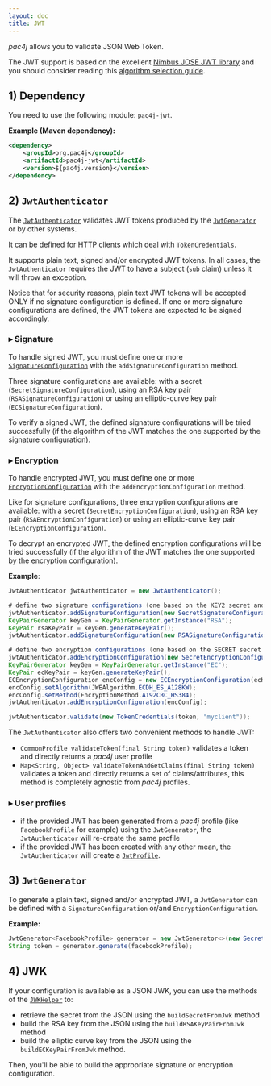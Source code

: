 ```yaml
---
layout: doc
title: JWT
---
```


*pac4j* allows you to validate JSON Web Token.

The JWT support is based on the excellent [Nimbus JOSE JWT library](http://connect2id.com/products/nimbus-jose-jwt) and you should consider reading this [algorithm selection guide](http://connect2id.com/products/nimbus-jose-jwt/algorithm-selection-guide).

## 1) Dependency

You need to use the following module: `pac4j-jwt`.

**Example (Maven dependency):**

```xml
<dependency>
    <groupId>org.pac4j</groupId>
    <artifactId>pac4j-jwt</artifactId>
    <version>${pac4j.version}</version>
</dependency>
```

## 2) `JwtAuthenticator`

The [`JwtAuthenticator`](https://github.com/pac4j/pac4j/blob/master/pac4j-jwt/src/main/java/org/pac4j/jwt/credentials/authenticator/JwtAuthenticator.java) validates JWT tokens produced by the [`JwtGenerator`](https://github.com/pac4j/pac4j/blob/master/pac4j-jwt/src/main/java/org/pac4j/jwt/profile/JwtGenerator.java) or by other systems.

It can be defined for HTTP clients which deal with `TokenCredentials`.

It supports plain text, signed and/or encrypted JWT tokens. In all cases, the `JwtAuthenticator` requires the JWT to have a subject (`sub` claim) unless it will throw an exception.

<div class="alert alert-danger"><i class="fa fa-exclamation-triangle" aria-hidden="true"></i> Notice that for security reasons, plain text JWT tokens will be accepted ONLY if no signature configuration is defined. If one or more signature configurations are defined, the JWT tokens are expected to be signed accordingly.</div>

### &#9656; Signature

To handle signed JWT, you must define one or more [`SignatureConfiguration`](https://github.com/pac4j/pac4j/blob/master/pac4j-jwt/src/main/java/org/pac4j/jwt/config/signature/SignatureConfiguration.java) with the `addSignatureConfiguration` method.

Three signature configurations are available: with a secret (`SecretSignatureConfiguration`), using an RSA key pair (`RSASignatureConfiguration`) or using an elliptic-curve key pair (`ECSignatureConfiguration`).

To verify a signed JWT, the defined signature configurations will be tried successfully (if the algorithm of the JWT matches the one supported by the signature configuration).

### &#9656; Encryption

To handle encrypted JWT, you must define one or more [`EncryptionConfiguration`](https://github.com/pac4j/pac4j/blob/master/pac4j-jwt/src/main/java/org/pac4j/jwt/config/encryption/EncryptionConfiguration.java) with the `addEncryptionConfiguration` method.

Like for signature configurations, three encryption configurations are available: with a secret (`SecretEncryptionConfiguration`), using an RSA key pair (`RSAEncryptionConfiguration`) or using an elliptic-curve key pair (`ECEncryptionConfiguration`).

To decrypt an encrypted JWT, the defined encryption configurations will be tried successfully (if the algorithm of the JWT matches the one supported by the encryption configuration).

**Example**:

```java
JwtAuthenticator jwtAuthenticator = new JwtAuthenticator();

# define two signature configurations (one based on the KEY2 secret and the other one based on a generated RSA key pair)
jwtAuthenticator.addSignatureConfiguration(new SecretSignatureConfiguration(KEY2));
KeyPairGenerator keyGen = KeyPairGenerator.getInstance("RSA");
KeyPair rsaKeyPair = keyGen.generateKeyPair();
jwtAuthenticator.addSignatureConfiguration(new RSASignatureConfiguration(rsaKeyPair));

# define two encryption configurations (one based on the SECRET secret and the other one based on a generated elliptic curve key pair)
jwtAuthenticator.addEncryptionConfiguration(new SecretEncryptionConfiguration(SECRET));
KeyPairGenerator keyGen = KeyPairGenerator.getInstance("EC");
KeyPair ecKeyPair = keyGen.generateKeyPair();
ECEncryptionConfiguration encConfig = new ECEncryptionConfiguration(ecKeyPair);
encConfig.setAlgorithm(JWEAlgorithm.ECDH_ES_A128KW);
encConfig.setMethod(EncryptionMethod.A192CBC_HS384);
jwtAuthenticator.addEncryptionConfiguration(encConfig);

jwtAuthenticator.validate(new TokenCredentials(token, "myclient"));
```

The `JwtAuthenticator` also offers two convenient methods to handle JWT:

- `CommonProfile validateToken(final String token)` validates a token and directly returns a *pac4j* user profile
- `Map<String, Object> validateTokenAndGetClaims(final String token)` validates a token and directly returns a set of claims/attributes, this method is completely agnostic from *pac4j* profiles.


### &#9656; User profiles

- if the provided JWT has been generated from a *pac4j* profile (like `FacebookProfile` for example) using the `JwtGenerator`, the `JwtAuthenticator` will re-create the same profile
- if the provided JWT has been created with any other mean, the `JwtAuthenticator` will create a [`JwtProfile`](https://github.com/pac4j/pac4j/blob/master/pac4j-jwt/src/main/java/org/pac4j/jwt/profile/JwtProfile.java).


## 3) `JwtGenerator`

To generate a plain text, signed and/or encrypted JWT, a `JwtGenerator` can be defined with a `SignatureConfiguration` or/and `EncryptionConfiguration`.

**Example:**

```java
JwtGenerator<FacebookProfile> generator = new JwtGenerator<>(new SecretSignatureConfiguration(SECRET), new SecretEncryptionConfiguration(SECRET));
String token = generator.generate(facebookProfile);
```

## 4) JWK

If your configuration is available as a JSON JWK, you can use the methods of the [`JWKHelper`](https://github.com/pac4j/pac4j/tree/master/pac4j-jwt/src/main/java/org/pac4j/jwt/util/JWKHelper.java) to:

- retrieve the secret from the JSON using the `buildSecretFromJwk` method
- build the RSA key from the JSON using the `buildRSAKeyPairFromJwk` method
- build the elliptic curve key from the JSON using the `buildECKeyPairFromJwk` method.

Then, you'll be able to build the appropriate signature or encryption configuration.
